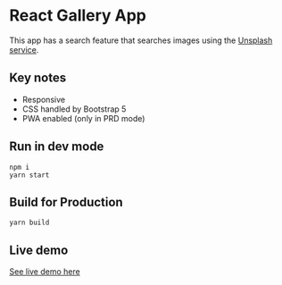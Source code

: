 # React Gallery App

This app has a search feature that searches images using the [Unsplash service](https://unsplash.com/documentation).

## Key notes

- Responsive
- CSS handled by Bootstrap 5
- PWA enabled (only in PRD mode)

## Run in dev mode

```
npm i
yarn start
```

## Build for Production

```
yarn build
```

## Live demo

[See live demo here](https://e28edc-gallery-app.netlify.app/)